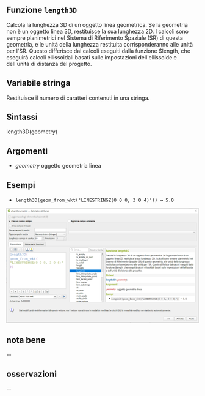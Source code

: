 ## Funzione `length3D`

Calcola la lunghezza 3D di un oggetto linea geometrica. Se la geometria non è un oggetto linea 3D, restituisce la sua lunghezza 2D. I calcoli sono sempre planimetrici nel Sistema di Riferimento Spaziale (SR) di questa geometria, e le unità della lunghezza restituita corrisponderanno alle unità per l'SR. Questo differisce dai calcoli eseguiti dalla funzione $length, che eseguirà calcoli ellissoidali basati sulle impostazioni dell'ellissoide e dell'unità di distanza del progetto.

## Variabile stringa

Restituisce il numero di caratteri contenuti in una stringa.

## Sintassi

length3D(geometry)

## Argomenti

* _geometry_ oggetto geometria linea

## Esempi

- `length3D(geom_from_wkt('LINESTRINGZ(0 0 0, 3 0 4)')) → 5.0`

![](/img/geometria/length3d/img_01.png)


## nota bene

--

## osservazioni

--